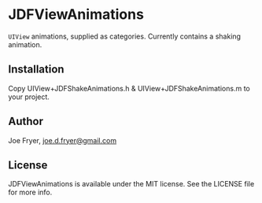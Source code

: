 # JDFViewAnimations

`UIView` animations, supplied as categories. Currently contains a shaking animation.

## Installation

Copy UIView+JDFShakeAnimations.h & UIView+JDFShakeAnimations.m to your project.

## Author

Joe Fryer, joe.d.fryer@gmail.com

## License

JDFViewAnimations is available under the MIT license. See the LICENSE file for more info.

